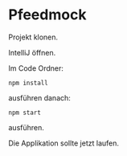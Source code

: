 # Pfeedmock

Projekt klonen.

IntelliJ öffnen.

Im Code Ordner:

```npm install```

ausführen danach: 

```npm start```

ausführen.

Die Applikation sollte jetzt laufen.
